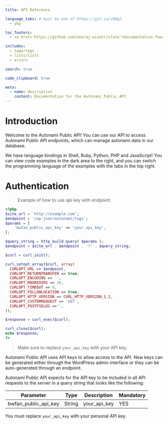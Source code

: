 ```yaml
---
title: API Reference

language_tabs: # must be one of https://git.io/vQNgJ
  - php

toc_footers:
  - <a href='https://github.com/neeraj-wisetr/slate'>Documentation Powered by Autonami</a>

includes:
  - tags/tags
  - lists/lists
  - errors

search: true

code_clipboard: true

meta:
  - name: description
    content: Documentation for the Autonami Public API
---
```


# Introduction

Welcome to the Autonami Public API! You can use our API to access Autonami Public API endpoints, which can manage autonami data in our database.

We have language bindings in Shell, Ruby, Python, PHP and JavaScript! You can view code examples in the dark area to the right, and you can switch the programming language of the examples with the tabs in the top right.

# Authentication

> Example of how to use api key with endpoint:

```php
<?php
$site_url = 'http://example.com';
$endpoint = '/wp-json/autonami/tags';
$params = [
    'bwfan_public_api_key' => 'your_api_key',
];

$query_string = http_build_query( $params );
$endpoint = $site_url . $endpoint . '?' . $query_string;

$curl = curl_init();

curl_setopt_array($curl, array(
  CURLOPT_URL => $endpoint,
  CURLOPT_RETURNTRANSFER => true,
  CURLOPT_ENCODING => '',
  CURLOPT_MAXREDIRS => 10,
  CURLOPT_TIMEOUT => 0,
  CURLOPT_FOLLOWLOCATION => true,
  CURLOPT_HTTP_VERSION => CURL_HTTP_VERSION_1_1,
  CURLOPT_CUSTOMREQUEST => 'GET',
  CURLOPT_POSTFIELDS =>'',
));

$response = curl_exec($curl);

curl_close($curl);
echo $response;
?>
```

> Make sure to replace `your_api_key` with your API key.

Autonami Public API uses API keys to allow access to the API. New keys can be generated either through the WordPress admin interface or they can be auto-generated through an endpoint.

Autonami Public API expects for the API key to be included in all API requests to the server in a query string that looks like the following:

Parameter | Type | Description | Mandatory
--------- | ----------- | ----------- | -----------
bwfan_public_api_key | String | your_api_key | YES

<aside class="notice">
You must replace <code>your_api_key</code> with your personal API key.
</aside>


